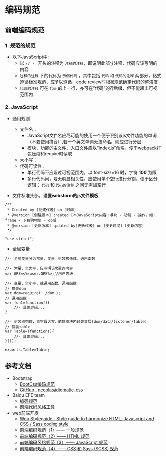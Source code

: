 
# 编码规范

## 前端编码规范
### 1. 规范的规范
- 以下JavaScript中:
  - 以 `// - ` 开头的注释为 `注释的注释`，即说明此部分注释、代码应该写明的内容
  - `注释的注释` 下的代码为 `示例代码` ，其中包括 `代码` 和 `代码的注释` 两部分，格式遵循标准规范，应予以遵循，code review时根据规范确定代码的整洁度
  - `代码的注释` 可在 `代码` 的上一行，亦可在“代码”的行后缀，但不能超出可视范围内 

### 2. JavaScript
- 通用规则
  - 文件名：
    - JavaScript文件名应尽可能的使用一个便于识别该js文件功能的单词（不要使用拼音）,若一个英文单词无法命名，则应进行分层
    - 模块、功能的主文件、入口文件应以“index.js”命名，便于webpack打包压缩和require时读取
  - 大小写：
  - 代码可读性：
    - 单行代码不应超过可视范围内，以 font-size=16 时，字符 **100** 为限
    - 多行代码间，若无明显相关性，应使用单个空行进行分割，便于区分逻辑； `代码` 和 `代码的注释` 之间无需加空行
    
- 文件标准头部，**设置webstorm的js文件模板**
```
/**
 * Created by [创建作者] on [时间].
 * @version [创建版本] created [本JavaScript内容：模块 - 功能 - 操作，如：frame - 下拉购物车 - dom]
 * @version [更新版本] updated by[更新作者] on [更新时间] [更新内容]
 */
 
"use strict";
```
- 全局变量
```
//- 全局变量分为常量、变量、封装构造体、通用函数
 
//- 常量，全大写，应写明该常量的内容
var GRE=<%=user.GRE%>;//用户等级
 
//- 变量，全小写，或通用函数、调用函数
// 拼装dom
var dom=require('./dom');
// 通用函数
var fun1=function(){
    //- 具体逻辑...
}
 
//- 封装结构体，首字母大写，前端模块内封装某层(dom/data/listener/table)
// 拼装table
var Table=(function(){
    //- 具体逻辑...
}());
 
exports.Table=Table;
```

## 参考文档
- Bootstrap
  - [BootCss编码规范](http://codeguide.bootcss.com/#html-syntax)
  - [GitHub : necolas/idiomatic-css](https://github.com/necolas/idiomatic-css)
- Baidu EFE team
  - [编码规范](https://github.com/ecomfe/spec)
  - [前端代码风格工具](https://github.com/ecomfe/fecs/)
- web前端开发
  - [Web Styleguide - Style guide to harmonize HTML, Javascript and CSS / Sass coding style](https://github.com/gionkunz/chartist-js/blob/develop/CODINGSTYLE.md) 
  - [前端编码规范（1）—— 一般规范](http://www.css88.com/archives/5361) 
  - [前端编码规范（2）—— HTML 规范](http://www.css88.com/archives/5364)
  - [前端编码风格规范（3）—— JavaScript 规范](http://www.css88.com/archives/5366)
  - [前端编码规范（4）—— CSS 和 Sass (SCSS) 规范](http://www.css88.com/archives/5505)
